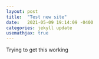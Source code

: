 ```yaml
---
layout: post
title:  "Test new site"
date:   2021-05-09 19:14:09 -0400
categories: jekyll update
usemathjax: true
---
```


Trying to get this working